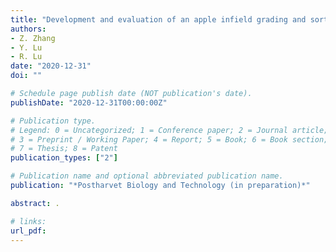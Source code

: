```yaml
---
title: "Development and evaluation of an apple infield grading and sorting system"
authors:
- Z. Zhang
- Y. Lu
- R. Lu
date: "2020-12-31"
doi: ""

# Schedule page publish date (NOT publication's date).
publishDate: "2020-12-31T00:00:00Z"

# Publication type.
# Legend: 0 = Uncategorized; 1 = Conference paper; 2 = Journal article;
# 3 = Preprint / Working Paper; 4 = Report; 5 = Book; 6 = Book section;
# 7 = Thesis; 8 = Patent
publication_types: ["2"]

# Publication name and optional abbreviated publication name.
publication: "*Postharvet Biology and Technology (in preparation)*"

abstract: .

# links:
url_pdf: 
---
```

